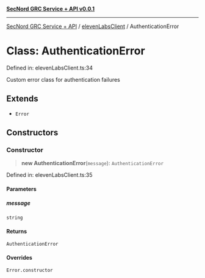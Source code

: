[**SecNord GRC Service + API v0.0.1**](../../README.md)

***

[SecNord GRC Service + API](../../README.md) / [elevenLabsClient](../README.md) / AuthenticationError

# Class: AuthenticationError

Defined in: elevenLabsClient.ts:34

Custom error class for authentication failures

## Extends

- `Error`

## Constructors

### Constructor

> **new AuthenticationError**(`message`): `AuthenticationError`

Defined in: elevenLabsClient.ts:35

#### Parameters

##### message

`string`

#### Returns

`AuthenticationError`

#### Overrides

`Error.constructor`

